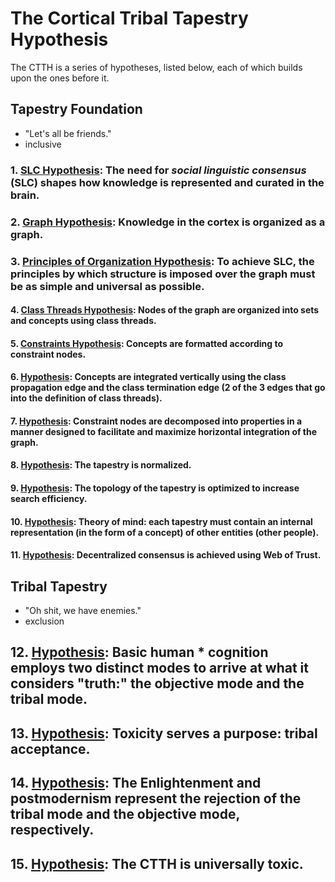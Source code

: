 # The Cortical Tribal Tapestry Hypothesis

The CTTH is a series of hypotheses, listed below, each of which builds upon the ones before it.

## Tapestry Foundation

- "Let's all be friends."
- inclusive

### 1. [SLC Hypothesis](https://github.com/wds4/tribal-tapestry/blob/main/essays/bookJustification/hypotheses/socialLinguisticConsensusHypothesis.md): The need for *social linguistic consensus* (SLC) shapes how knowledge is represented and curated in the brain.

### 2. [Graph Hypothesis](https://github.com/wds4/tribal-tapestry/blob/main/essays/bookJustification/hypotheses/graphHypothesis.md): Knowledge in the cortex is organized as a graph.

### 3. [Principles of Organization Hypothesis](https://github.com/wds4/tribal-tapestry/blob/main/essays/bookJustification/hypotheses/principlesOfOrganization.md): To achieve SLC, the principles by which structure is imposed over the graph must be as simple and universal as possible.

#### 4. [Class Threads Hypothesis](https://github.com/wds4/tribal-tapestry/blob/main/essays/bookJustification/hypotheses/classThreadsHypothesis.md): Nodes of the graph are organized into sets and concepts using class threads.

#### 5. [Constraints Hypothesis](https://github.com/wds4/tribal-tapestry/blob/main/essays/bookJustification/hypotheses/constraints.md): Concepts are formatted according to constraint nodes.

#### 6. [Hypothesis](https://github.com/wds4/tribal-tapestry/blob/main/essays/bookJustification/hypotheses/.md): Concepts are integrated vertically using the class propagation edge and the class termination edge (2 of the 3 edges that go into the definition of class threads).

#### 7. [Hypothesis](https://github.com/wds4/tribal-tapestry/blob/main/essays/bookJustification/hypotheses/.md): Constraint nodes are decomposed into properties in a manner designed to facilitate and maximize horizontal integration of the graph.

#### 8. [Hypothesis](https://github.com/wds4/tribal-tapestry/blob/main/essays/bookJustification/hypotheses/.md): The tapestry is normalized.

#### 9. [Hypothesis](https://github.com/wds4/tribal-tapestry/blob/main/essays/bookJustification/hypotheses/.md): The topology of the tapestry is optimized to increase search efficiency.

#### 10. [Hypothesis](https://github.com/wds4/tribal-tapestry/blob/main/essays/bookJustification/hypotheses/.md): Theory of mind: each tapestry must contain an internal representation (in the form of a concept) of other entities (other people).

#### 11. [Hypothesis](https://github.com/wds4/tribal-tapestry/blob/main/essays/bookJustification/hypotheses/.md): Decentralized consensus is achieved using Web of Trust.

## Tribal Tapestry 

- "Oh shit, we have enemies."
- exclusion

## 12. [Hypothesis](https://github.com/wds4/tribal-tapestry/blob/main/essays/bookJustification/hypotheses/.md): Basic human * cognition employs two distinct modes to arrive at what it considers "truth:" the objective mode and the tribal mode.

## 13. [Hypothesis](https://github.com/wds4/tribal-tapestry/blob/main/essays/bookJustification/hypotheses/.md): Toxicity serves a purpose: tribal acceptance.

## 14. [Hypothesis](https://github.com/wds4/tribal-tapestry/blob/main/essays/bookJustification/hypotheses/.md): The Enlightenment and postmodernism represent the rejection of the tribal mode and the objective mode, respectively.

## 15. [Hypothesis](https://github.com/wds4/tribal-tapestry/blob/main/essays/bookJustification/hypotheses/.md): The CTTH is universally toxic.


